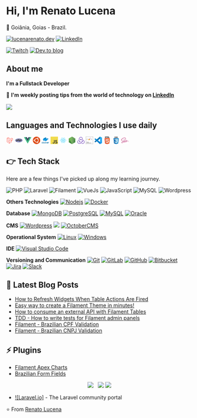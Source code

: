 # Hi, I'm Renato Lucena 

📍 Goiânia, Goias - Brazil.

[![lucenarenato.dev](https://img.shields.io/static/v1?label=Blog%20-%20blog.renatolucena.net&message=%20&color=pink&style=flat-square&logoColor=white)](https://blog.renatolucena.net/)
[![LinkedIn](https://img.shields.io/static/v1?label=LinkedIn&message=%20&color=pink&logo=LinkedIn&style=flat-square&logoColor=white)](https://www.linkedin.com/in/renato-lucena-33777133/)

[![Twitch](https://img.shields.io/badge/Twitch-%239146FF.svg?style=for-the-badge&logo=Twitch&logoColor=white)](https://www.twitch.tv/renatolucena38)
[![Dev.to blog](https://img.shields.io/badge/dev.to-0A0A0A?style=for-the-badge&logo=dev.to&logoColor=white)](https://dev.to/cpdrenato)

## About me

 <strong>I'm a Fullstack Developer</strong>

:page_with_curl: **I'm weekly posting tips from the world of technology on [LinkedIn](https://www.linkedin.com/in/renato-lucena-33777133/)**

<img align='center' src="https://github-readme-stats.vercel.app/api?username=lucenarenato&show_icons=true">

## Languages and Technologies I use daily

<code><img height="20" src="https://raw.githubusercontent.com/github/explore/80688e429a7d4ef2fca1e82350fe8e3517d3494d/topics/laravel/laravel.png"></code>
<code><img height="20" src="https://raw.githubusercontent.com/github/explore/80688e429a7d4ef2fca1e82350fe8e3517d3494d/topics/php/php.png"></code>
<code><img height="20" src="https://raw.githubusercontent.com/github/explore/80688e429a7d4ef2fca1e82350fe8e3517d3494d/topics/vue/vue.png"></code>
<code><img height="20" src="https://raw.githubusercontent.com/github/explore/80688e429a7d4ef2fca1e82350fe8e3517d3494d/topics/ubuntu/ubuntu.png"></code>
<code><img height="20" src="https://raw.githubusercontent.com/github/explore/80688e429a7d4ef2fca1e82350fe8e3517d3494d/topics/docker/docker.png"></code>
<code><img height="20" src="https://raw.githubusercontent.com/github/explore/80688e429a7d4ef2fca1e82350fe8e3517d3494d/topics/javascript/javascript.png"></code>
<code><img height="20" src="https://raw.githubusercontent.com/github/explore/80688e429a7d4ef2fca1e82350fe8e3517d3494d/topics/react/react.png"></code>
<code><img height="20" src="https://raw.githubusercontent.com/github/explore/80688e429a7d4ef2fca1e82350fe8e3517d3494d/topics/nodejs/nodejs.png"></code>
<code><img height="20" src="https://raw.githubusercontent.com/github/explore/80688e429a7d4ef2fca1e82350fe8e3517d3494d/topics/redux/redux.png"></code>
<code><img height="20" src="https://raw.githubusercontent.com/github/explore/80688e429a7d4ef2fca1e82350fe8e3517d3494d/topics/styled-components/styled-components.png"></code>
<code><img height="20" src="https://raw.githubusercontent.com/github/explore/80688e429a7d4ef2fca1e82350fe8e3517d3494d/topics/visual-studio-code/visual-studio-code.png"></code>
<code><img height="20" src="https://raw.githubusercontent.com/github/explore/80688e429a7d4ef2fca1e82350fe8e3517d3494d/topics/html/html.png"></code>
<code><img height="20" src="https://raw.githubusercontent.com/github/explore/80688e429a7d4ef2fca1e82350fe8e3517d3494d/topics/css/css.png"></code>
<code><img height="20" src="https://raw.githubusercontent.com/github/explore/80688e429a7d4ef2fca1e82350fe8e3517d3494d/topics/sass/sass.png"></code>

## 👉 Tech Stack

Here are a few things I've picked up along my learning journey.

![PHP](https://img.shields.io/badge/-PHP-7a86b8?style=for-the-badge&logo=php&logoColor=white)
![Laravel](https://img.shields.io/badge/Laravel-f9322c?style=for-the-badge&logo=laravel&logoColor=white)
![Filament](https://img.shields.io/badge/Filament-eab308?style=for-the-badge&logo=laravel&logoColor=white)
![VueJs](https://img.shields.io/badge/VueJs-42b883?style=for-the-badge&logo=v&logoColor=white)
![JavaScript](https://img.shields.io/badge/JS-F7DF1E?style=for-the-badge&logo=javascript&logoColor=white)
![MySQL](https://img.shields.io/badge/MySQL-3e6e93?style=for-the-badge&logo=mysql&logoColor=white)
![Wordpress](https://img.shields.io/badge/Wordpress-23282d?style=for-the-badge&logo=wordpress&logoColor=white)

**Others Technologies**
[![Nodejs](https://img.shields.io/badge/-Nodejs-black?style=flat-square&logo=Node.js&link=https://github.com/lucenarenato/)](https://github.com/lucenarenato/)
[![Docker](https://img.shields.io/badge/-Docker-black?style=flat-square&logo=docker&link=https://github.com/lucenarenato/)](https://github.com/lucenarenato/)

**Database**
[![MongoDB](https://img.shields.io/badge/-MongoDB-black?style=flat-square&logo=mongodb&link=https://github.com/lucenarenato/)](https://github.com/lucenarenato/)
[![PostgreSQL](https://img.shields.io/badge/-PostgreSQL-336791?style=flat-square&logo=postgresql&link=https://github.com/lucenarenato/)](https://github.com/lucenarenato/)
[![MySQL](https://img.shields.io/badge/-MySQL-a0c4db?style=flat-square&logo=mysql&link=https://github.com/lucenarenato/)](https://github.com/lucenarenato/)
[![Oracle](https://img.shields.io/badge/-oracle-a0c4db?style=flat-square&logo=oracle&link=https://github.com/lucenarenato/)](https://github.com/lucenarenato/)

**CMS**
[![Wordpress](https://img.shields.io/badge/-Wordpress-21759B?style=flat-square&logo=Wordpress&link=https://github.com/lucenarenato/)](https://github.com/lucenarenato/)
<code><img height="20" src="octobercms.png"></code>
[![OctoberCMS](<img height="30" src="octobercms.png?raw=true">)](https://github.com/lucenarenato/)

**Operational System**
[![Linux](https://img.shields.io/badge/-Linux-333333?style=flat-square&logo=Linux&link=https://www.vivaolinux.com.br/)](https://www.vivaolinux.com.br/script/Escolha-a-versao-do-PHP/)
[![Windows](https://img.shields.io/badge/-Windows-0078D6?style=flat-square&logo=Windows&link=https://github.com/lucenarenato/)](https://github.com/lucenarenato/)

**IDE**
[![Visual Studio Code](https://img.shields.io/badge/-Visual%20Studio%20Code-007ACC?style=flat-square&logo=VisualStudioCode&link=https://github.com/lucenarenato/)](https://github.com/lucenarenato/)

**Versioning and Communication**
[![Git](https://img.shields.io/badge/-Git-black?style=flat-square&logo=git&link=https://github.com/lucenarenato/)](https://github.com/lucenarenato/)
[![GitLab](https://img.shields.io/badge/-GitLab-FCA121?style=flat-square&logo=gitlab&link=https://gitlab.com/cpdrenato/)](https://gitlab.com/cpdrenato/)
[![GitHub](https://img.shields.io/badge/-GitHub-181717?style=flat-square&logo=github&link=https://github.com/lucenarenato/)](https://github.com/lucenarenato/)
[![Bitbucket](https://img.shields.io/badge/-Bitbucket-0052CC?style=flat-square&logo=bitbucket&link=https://bitbucket.org/cpdrenato)](https://bitbucket.org/cpdrenato)
[![Jira](https://img.shields.io/badge/-Jira-0052CC?style=flat-square&logo=Jira&link=https://atlassian.net/jira)](https://atlassian.net/jira)
[![Slack](https://img.shields.io/badge/-Slack-4A154B?style=flat-square&logo=Slack&link=https://github.com/lucenarenato/)](https://github.com/lucenarenato/)

## 📝  Latest Blog Posts

- [How to Refresh Widgets When Table Actions Are Fired](https://filamentphp.com/blog/how-to-refresh-widgets-when-table-actions-are-fired)
- [Easy way to create a Filament Theme in minutes!](https://filamentphp.com/blog/easy-way-to-create-a-filament-theme-in-minutes)
- [How to consume an external API with Filament Tables](https://filamentphp.com/blog/how-to-consume-an-external-api-with-filament-tables)
- [TDD - How to write tests for Filament admin panels](https://filamentphp.com/blog/how-to-write-tests-for-filament-admin-panels)
- [Filament - Brazilian CPF Validation](https://filamentphp.com/tricks/brazilian-cpf-validation)
- [Filament - Brazilian CNPJ Validation](https://filamentphp.com/tricks/brazilian-cnpj-validation)

## ⚡  Plugins

- [Filament Apex Charts](https://filamentphp.com/plugins/apex-charts)
- [Brazilian Form Fields](https://filamentphp.com/plugins/brazilian-form-fields)

<p align='center'>
<a href="https://www.linkedin.com/in/renato-lucena-33777133/"><img height="30" src="linkedin.png?raw=true"></a>&nbsp;&nbsp;
<a href="mailto:cpdrenato@gmail.com"><img height="30" src="mail.png?raw=true"></a>
<a href="https://blog.renatolucena.net"><img height="30" src="blog.png?raw=true"></a>
</p>

- [![Laravel.io]](https://github.com/laravelio/portal) - The Laravel community portal

⭐️ From [Renato Lucena](https://github.com/lucenarenato)
